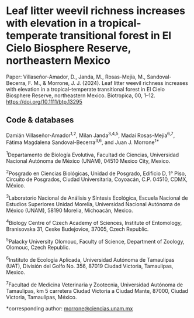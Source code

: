 # Leaf litter weevil richness increases with elevation in a tropical-temperate transitional forest in El Cielo Biosphere Reserve, northeastern Mexico

Paper: Villaseñor-Amador, D., Janda, M., Rosas-Mejía, M., Sandoval-Becerra, F. M., & Morrone, J. J. (2024). Leaf litter weevil richness increases with elevation in a tropical–temperate transitional forest in El Cielo Biosphere Reserve, northeastern Mexico. Biotropica, 00, 1–12. https://doi.org/10.1111/btp.13295

## Code & databases

Damián Villaseñor-Amador<sup>1,2</sup>, Milan Janda<sup>3,4,5</sup>, Madai Rosas-Mejía<sup>6,7</sup>, Fátima Magdalena Sandoval-Becerra<sup>3,6</sup>, and Juan J. Morrone<sup>1*</sup> 

<sup>1</sup>Departamento de Biología Evolutiva, Facultad de Ciencias, Universidad Nacional Autónoma de México (UNAM), 04510 Mexico City, Mexico. 

<sup>2</sup>Posgrado en Ciencias Biológicas, Unidad de Posgrado, Edificio D, 1° Piso, Circuito de Posgrados, Ciudad Universitaria, Coyoacán, C.P. 04510, CDMX, México.

<sup>3</sup>Laboratorio Nacional de Análisis y Síntesis Ecológica, Escuela Nacional de Estudios Superiores Unidad Morelia, Universidad Nacional Autónoma de México (UNAM), 58190 Morelia, Michoacán, Mexico.

<sup>4</sup>Biology Centre of Czech Academy of Sciences, Institute of Entomology, Branisovska 31, Ceske Budejovice, 37005, Czech Republic.

<sup>5</sup>Palacky University Olomouc, Faculty of Science, Department of Zoology, Olomouc, Czech Republic.

<sup>6</sup>Instituto de Ecología Aplicada, Universidad Autónoma de Tamaulipas (UAT), División del Golfo No. 356, 87019 Ciudad Victoria, Tamaulipas, Mexico.

<sup>7</sup>Facultad de Medicina Veterinaria y Zootecnia, Universidad Autónoma de Tamaulipas, km 5 carretera Ciudad Victoria a Ciudad Mante, 87000, Ciudad Victoria, Tamaulipas, México.

*corresponding author: morrone@ciencias.unam.mx




